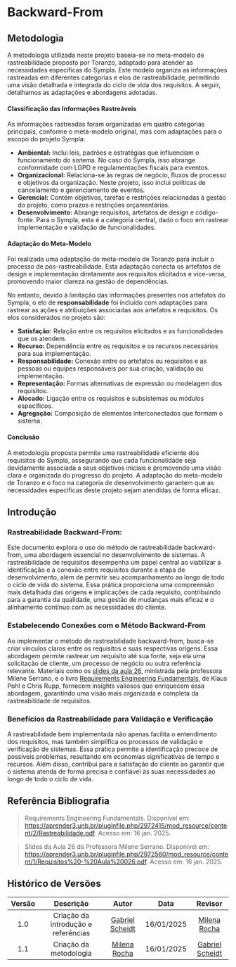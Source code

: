 
# Backward-From

## Metodologia 

A metodologia utilizada neste projeto baseia-se no meta-modelo de rastreabilidade proposto por Toranzo, adaptado para atender as necessidades específicas do Sympla. Este modelo organiza as informações rastreadas em diferentes categorias e elos de rastreabilidade, permitindo uma visão detalhada e integrada do ciclo de vida dos requisitos. A seguir, detalhamos as adaptações e abordagens adotadas.

#### Classificação das Informações Rastreáveis
As informações rastreadas foram organizadas em quatro categorias principais, conforme o meta-modelo original, mas com adaptações para o escopo do projeto Sympla:

- **Ambiental:** Inclui leis, padrões e estratégias que influenciam o funcionamento do sistema. No caso do Sympla, isso abrange conformidade com LGPD e regulamentações fiscais para eventos.
- **Organizacional:** Relaciona-se às regras de negócio, fluxos de processo e objetivos da organização. Neste projeto, isso inclui políticas de cancelamento e gerenciamento de eventos.
- **Gerencial:** Contém objetivos, tarefas e restrições relacionadas à gestão do projeto, como prazos e restrições orçamentárias.
- **Desenvolvimento:** Abrange requisitos, artefatos de design e código-fonte. Para o Sympla, esta é a categoria central, dado o foco em rastrear implementação e validação de funcionalidades.

#### Adaptação do Meta-Modelo
Foi realizada uma adaptação do meta-modelo de Toranzo para incluir o processo de pós-rastreabilidade. Esta adaptação conecta os artefatos de design e implementação diretamente aos requisitos elicitados e vice-versa, promovendo maior clareza na gestão de dependências.

No entanto, devido à limitação das informações presentes nos artefatos do Sympla, o elo de **responsabilidade** foi incluído com adaptações para rastrear as ações e atribuições associadas aos artefatos e requisitos. Os elos considerados no projeto são:

- **Satisfação:** Relação entre os requisitos elicitados e as funcionalidades que os atendem.
- **Recurso:** Dependência entre os requisitos e os recursos necessários para sua implementação.
- **Responsabilidade:** Conexão entre os artefatos ou requisitos e as pessoas ou equipes responsáveis por sua criação, validação ou implementação.
- **Representação:** Formas alternativas de expressão ou modelagem dos requisitos.
- **Alocado:** Ligação entre os requisitos e subsistemas ou módulos específicos.
- **Agregação:** Composição de elementos interconectados que formam o sistema.



#### Conclusão
A metodologia proposta permite uma rastreabilidade eficiente dos requisitos do Sympla, assegurando que cada funcionalidade seja devidamente associada a seus objetivos iniciais e promovendo uma visão clara e organizada do progresso do projeto. A adaptação do meta-modelo de Toranzo e o foco na categoria de desenvolvimento garantem que as necessidades específicas deste projeto sejam atendidas de forma eficaz.


## Introdução

### Rastreabilidade Backward-From:

Este documento explora o uso do método de rastreabilidade backward-from, uma abordagem essencial no desenvolvimento de sistemas. A rastreabilidade de requisitos desempenha um papel central ao viabilizar a identificação e a conexão entre requisitos durante a etapa de desenvolvimento, além de permitir seu acompanhamento ao longo de todo o ciclo de vida do sistema. Essa prática proporciona uma compreensão mais detalhada das origens e implicações de cada requisito, contribuindo para a garantia da qualidade, uma gestão de mudanças mais eficaz e o alinhamento contínuo com as necessidades do cliente.

### Estabelecendo Conexões com o Método Backward-From

Ao implementar o método de rastreabilidade backward-from, busca-se criar vínculos claros entre os requisitos e suas respectivas origens. Essa abordagem permite rastrear um requisito até sua fonte, seja ela uma solicitação de cliente, um processo de negócio ou outra referência relevante. Materiais como os [slides da aula 26](https://aprender3.unb.br/pluginfile.php/2972560/mod_resource/content/1/Requisitos%20-%20Aula%20026.pdf), ministrada pela professora Milene Serrano, e o livro [Requirements Engineering Fundamentals](https://aprender3.unb.br/pluginfile.php/2972415/mod_resource/content/2/Rastreabilidade.pdf), de Klaus Pohl e Chris Rupp, fornecem insights valiosos que enriquecem essa abordagem, garantindo uma visão mais organizada e completa da rastreabilidade de requisitos.

### Benefícios da Rastreabilidade para Validação e Verificação

A rastreabilidade bem implementada não apenas facilita o entendimento dos requisitos, mas também simplifica os processos de validação e verificação de sistemas. Essa prática permite a identificação precoce de possíveis problemas, resultando em economias significativas de tempo e recursos. Além disso, contribui para a satisfação do cliente ao garantir que o sistema atenda de forma precisa e confiável às suas necessidades ao longo de todo o ciclo de vida.



## Referência Bibliografia

> Requirements Engineering Fundamentals. Disponível em: <https://aprender3.unb.br/pluginfile.php/2972415/mod_resource/content/2/Rastreabilidade.pdf>. Acesso em: 16 jan. 2025.

> Slides da Aula 26 da Professora Milene Serrano. Disponível em: <https://aprender3.unb.br/pluginfile.php/2972560/mod_resource/content/1/Requisitos%20-%20Aula%20026.pdf>. Acesso em: 16 jan. 2025.



## Histórico de Versões

| Versão |              Descrição                |              Autor             |      Data      |          Revisor         |
|:------:|:-------------------------------------:|:------------------------------:|:--------------:|:------------------------:|
|  1.0   | Criação da introdução e referências   | [Gabriel Scheidt](https://github.com/gxaite) | 16/01/2025    | [Milena Rocha](https://github.com/MilenaFRocha) |
|  1.1   | Criação da metodologia   | [Milena Rocha](https://github.com/MilenaFRocha) | 16/01/2025    | [Gabriel Scheidt](https://github.com/gxaite) |



